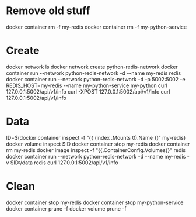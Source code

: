# Remove old stuff
docker container rm -f my-redis
docker container rm -f  my-python-service

# Create

docker network ls
docker network create python-redis-network
docker container run --network python-redis-network -d --name my-redis redis
docker container run --network python-redis-network -d -p 5002:5002 -e REDIS_HOST=my-redis --name my-python-service my-python
curl 127.0.0.1:5002/api/v1/info
curl -XPOST 127.0.0.1:5002/api/v1/info
curl 127.0.0.1:5002/api/v1/info

# Data

ID=$(docker container inspect -f "{{ (index .Mounts 0).Name }}" my-redis)
docker volume inspect $ID
docker container stop my-redis
docker container rm my-redis
docker image inspect -f "{{.ContainerConfig.Volumes}}"  redis
docker container run --network python-redis-network -d --name my-redis -v $ID:/data redis
curl 127.0.0.1:5002/api/v1/info

# Clean
docker container stop  my-redis
docker container stop my-python-service
docker container prune -f
docker volume prune -f
